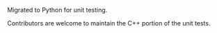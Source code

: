 
Migrated to Python for unit testing.

Contributors are welcome to maintain the C++ portion of the unit tests.

